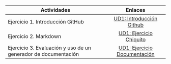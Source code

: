 | Actividades                     | Enlaces                                                                 |
| -----------------------------   |:--------------------------:|
| Ejercicio 1. Introducción GitHub|[UD1: Introducción Github](https://github.com/melrnc/Portfolio_MelodyRincon_DIW/blob/main/UD1%3A%20Github%20y%20MarkDown%20/Tareas_Unidad1/Ejercicio1_IntroduccionGitHub.md) |
| Ejercicio 2. Markdown     |[UD1: Ejercicio Chiquito](https://github.com/melrnc/Portfolio_MelodyRincon_DIW/blob/main/UD1%3A%20Github%20y%20MarkDown%20/Tareas_Unidad1/Ejercicio2_PracticaMarkdown_Chiquito.md)    |
| Ejercicio 3. Evaluación y uso de un generador de documentación |[UD1: Ejercicio Documentación]()    |


